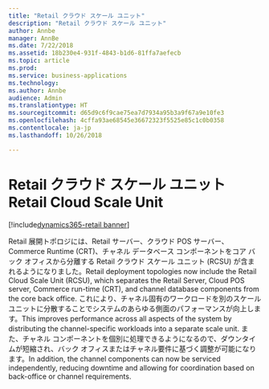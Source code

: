 ```yaml
---
title: "Retail クラウド スケール ユニット"
description: "Retail クラウド スケール ユニット"
author: Annbe
manager: AnnBe
ms.date: 7/22/2018
ms.assetid: 18b230e4-931f-4843-b1d6-81ffa7aefecb
ms.topic: article
ms.prod: 
ms.service: business-applications
ms.technology: 
ms.author: Annbe
audience: Admin
ms.translationtype: HT
ms.sourcegitcommit: d65d9c6f9cae75ea7d7934a95b3a9f67a9e10fe3
ms.openlocfilehash: 4cffa93ae68545e36672323f5525e85c1c0b0358
ms.contentlocale: ja-jp
ms.lasthandoff: 10/26/2018

---
```

#  <a name="retail-cloud-scale-unit"></a><span data-ttu-id="5e23d-103">Retail クラウド スケール ユニット</span><span class="sxs-lookup"><span data-stu-id="5e23d-103">Retail Cloud Scale Unit</span></span>

[!include[dynamics365-retail banner](../includes/dynamics365-retail.md)]




<span data-ttu-id="5e23d-104">Retail 展開トポロジには、Retail サーバー、クラウド POS サーバー、Commerce Runtime (CRT)、チャネル データベース コンポーネントをコア バック オフィスから分離する Retail クラウド スケール ユニット (RCSU) が含まれるようになりました。</span><span class="sxs-lookup"><span data-stu-id="5e23d-104">Retail deployment topologies now include the Retail Cloud Scale Unit (RCSU), which separates the Retail Server, Cloud POS server, Commerce run-time (CRT), and channel database components from the core back office.</span></span> <span data-ttu-id="5e23d-105">これにより、チャネル固有のワークロードを別のスケール ユニットに分散することでシステムのあらゆる側面のパフォーマンスが向上します。</span><span class="sxs-lookup"><span data-stu-id="5e23d-105">This improves performance across all aspects of the system by distributing the channel-specific workloads into a separate scale unit.</span></span> <span data-ttu-id="5e23d-106">また、チャネル コンポーネントを個別に処理できるようになるので、ダウンタイムが短縮され、バック オフィスまたはチャネル要件に基づく調整が可能になります。</span><span class="sxs-lookup"><span data-stu-id="5e23d-106">In addition, the channel components can now be serviced independently, reducing downtime and allowing for coordination based on back-office or channel requirements.</span></span>


